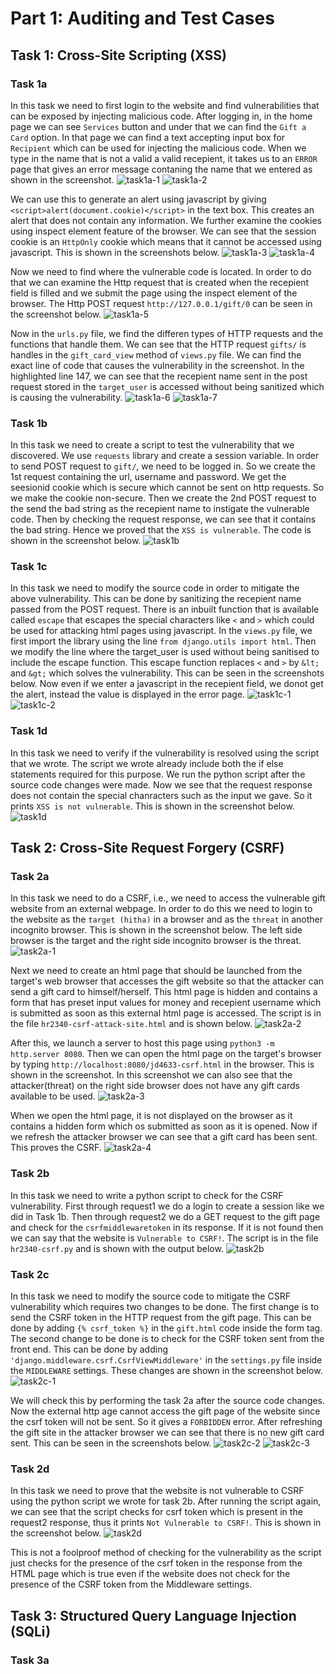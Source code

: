 # Part 1: Auditing and Test Cases

## Task 1: Cross-Site Scripting (XSS)

### Task 1a
In this task we need to first login to the website and find vulnerabilities that can be exposed by injecting malicious code. After logging in, in the home page we can see ``Services`` button and under that we can find the ``Gift a Card`` option. In that page we can find a text accepting input box for ``Recipient`` which can be used for injecting the malicious code.
When we type in the name that is not a valid a valid recepient, it takes us to an ``ERROR`` page that gives an error message contaning the name that we entered as shown in the screenshot.
![task1a-1](Artifacts/task1a_1.png)
![task1a-2](Artifacts/task1a_2.png)

We can use this to generate an alert using javascript by giving ``<script>alert(document.cookie)</script>`` in the text box. This creates an alert that does not contain any information. We further examine the cookies using inspect element feature of the browser. We can see that the session cookie is an ``HttpOnly`` cookie which means that it cannot be accessed using javascript. This is shown in the screenshots below.
![task1a-3](Artifacts/task1a_3.png)
![task1a-4](Artifacts/task1a_4.png)

Now we need to find where the vulnerable code is located. In order to do that we can examine the Http request that is created when the recepient field is filled and we submit the page using the inspect element of the browser. The Http POST request ``http://127.0.0.1/gift/0`` can be seen in the screenshot below.
![task1a-5](Artifacts/task1a_5.png)

Now in the ``urls.py`` file, we find the differen types of HTTP requests and the functions that handle them. We can see that the HTTP request ``gifts/`` is handles in the ``gift_card_view`` method of ``views.py`` file. We can find the exact line of code that causes the vulnerability in the screenshot. In the highlighted line 147, we can see that the recepient name sent in the post request stored in the ``target_user`` is accessed without being sanitized which is causing the vulnerability.
![task1a-6](Artifacts/task1a_6.png)
![task1a-7](Artifacts/task1a_7.png)


### Task 1b
In this task we need to create a script to test the vulnerability that we discovered. We use ``requests`` library and create a session variable. In order to send POST request to ``gift/``, we need to be logged in. So we create the 1st request containing the url, username and password. We get the seesionid cookie which is secure which cannot be sent on http requests. So we make the cookie non-secure. Then we create the 2nd POST request to the send the bad string as the recepient name to instigate the vulnerable code. Then by checking the request response, we can see that it contains the bad string. Hence we proved that the ``XSS is vulnerable``. The code is shown in the screenshot below.
![task1b](Artifacts/task1b.png)


### Task 1c
In this task we need to modify the source code in order to mitigate the above vulnerability. This can be done by sanitizing the recepient name passed from the POST request. There is an inbuilt function that is available called ``escape`` that escapes the special characters like ``<`` and ``>`` which could be used for attacking html pages using javascript. In the ``views.py`` file, we first import the library using the line ``from django.utils import html``. Then we modify the line where the target_user is used without being sanitised to include the escape function. This escape function replaces ``<`` and ``>`` by ``&lt;`` and ``&gt;`` which solves the vulnerability. This can be seen in the screenshots below. Now even if we enter a javascript in the recepient field, we donot get the alert, instead the value is displayed in the error page.
![task1c-1](Artifacts/task1c_1.png)
![task1c-2](Artifacts/task1c_2.png)


### Task 1d
In this task we need to verify if the vulnerability is resolved using the script that we wrote. The script we wrote already include both the if else statements required for this purpose. We run the python script after the source code changes were made. Now we see that the request response does not contain the special chanracters such as the input we gave. So it prints ``XSS is not vulnerable``. This is shown in the screenshot below.
![task1d](Artifacts/task1d.png)


## Task 2: Cross-Site Request Forgery (CSRF)

### Task 2a
In this task we need to do a CSRF, i.e., we need to access the vulnerable gift website from an external webpage. In order to do this we need to login to the website as the ``target (hitha)`` in a browser and as the ``threat`` in another incognito browser. This is shown in the screenshot below. The left side browser is the target and the right side incognito browser is the threat.
![task2a-1](Artifacts/task2a_1.png)

Next we need to create an html page that should be launched from the target's web browser that accesses the gift website so that the attacker can send a gift card to himself/herself. This html page is hidden and contains a form that has preset input values for money and recepient username which is submitted as soon as this external html page is accessed. The script is in the file ``hr2340-csrf-attack-site.html`` and is shown below.
![task2a-2](Artifacts/task2a_2.png)

After this, we launch a server to host this page using ``python3 -m http.server 8080``. Then we can open the html page on the target's browser by typing ``http://localhost:8080/jd4633-csrf.html`` in the browser. This is shown in the screenshot. In this screenshot we can also see that the attacker(threat) on the right side browser does not have any gift cards available to be used.
![task2a-3](Artifacts/task2a_3.png)

When we open the html page, it is not displayed on the browser as it contains a hidden form which os submitted as soon as it is opened. Now if we refresh the attacker browser we can see that a gift card has been sent. This proves the CSRF.
![task2a-4](Artifacts/task2a_4.png)


### Task 2b
In this task we need to write a python script to check for the CSRF vulnerability. First through request1 we do a login to create a session like we did in Task 1b. Then through request2 we do a GET request to the gift page and check for the ``csrfmiddlewaretoken`` in its response. If it is not found then we can say that the website is ``Vulnerable to CSRF!``. The script is in the file ``hr2340-csrf.py`` and is shown with the output below.
![task2b](Artifacts/task2b.png)


### Task 2c
In this task we need to modify the source code to mitigate the CSRF vulnerability which requires two changes to be done. The first change is to send the CSRF token in the HTTP request from the gift page. This can be done by adding ``{% csrf_token %}`` in the ``gift.html`` code inside the form tag. The second change to be done is to check for the CSRF token sent from the front end. This can be done by adding ``'django.middleware.csrf.CsrfViewMiddleware'`` in the ``settings.py`` file inside the ``MIDDLEWARE`` settings. These changes are shown in the screenshot below.
![task2c-1](Artifacts/task2c_1.png)

We will check this by performing the task 2a after the source code changes. Now the external http age cannot access the gift page of the website since the csrf token will not be sent. So it gives a ``FORBIDDEN`` error. After refreshing the gift site in the attacker browser we can see that there is no new gift card sent. This can be seen in the screenshots below.
![task2c-2](Artifacts/task2c_2.png)
![task2c-3](Artifacts/task2c_3.png)


### Task 2d
In this task we need to prove that the website is not vulnerable to CSRF using the python script we wrote for task 2b. After running the script again, we can see that the script checks for csrf token which is present in the request2 response, thus it prints ``Not Vulnerable to CSRF!``. This is shown in the screenshot below.
![task2d](Artifacts/task2d.png)

This is not a foolproof method of checking for the vulnerability as the script just checks for the presence of the csrf token in the response from the HTML page which is true even if the website does not check for the presence of the CSRF token from the Middleware settings.


## Task 3: Structured Query Language Injection (SQLi)

### Task 3a
